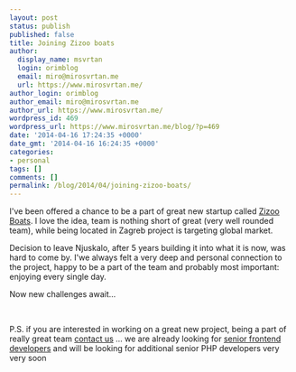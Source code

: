 ```yaml
---
layout: post
status: publish
published: false
title: Joining Zizoo boats
author:
  display_name: msvrtan
  login: orimblog
  email: miro@mirosvrtan.me
  url: https://www.mirosvrtan.me/
author_login: orimblog
author_email: miro@mirosvrtan.me
author_url: https://www.mirosvrtan.me/
wordpress_id: 469
wordpress_url: https://www.mirosvrtan.me/blog/?p=469
date: '2014-04-16 17:24:35 +0000'
date_gmt: '2014-04-16 16:24:35 +0000'
categories:
- personal
tags: []
comments: []
permalink: /blog/2014/04/joining-zizoo-boats/
---
```

<p>I've been offered a chance to be a part of great new startup called <a href="https://www.zizoo.com/" target="_blank">Zizoo Boats</a>. I love the idea, team is nothing short of great (very well rounded team), while being located in Zagreb project is targeting global market. </p>
<p>Decision to leave Njuskalo, after 5 years building it into what it is now, was hard to come by. I'we always felt a very deep and personal connection to the project, happy to be a part of the team and probably most important: enjoying every single day. </p>
<p>Now new challenges await... </p>
<p>&nbsp;</p>
<p>P.S. if you are interested in working on a great new project, being a part of really great team <a href="mailto:info@zizooboats.com">contact us</a>  ... we are already looking for <a href="https://www.smore.com/pyr6q-zizooboats-is-hiring">senior frontend developers</a> and will be looking for additional senior PHP developers very very soon</p>
<p>&nbsp;<br />
&nbsp;</p>
